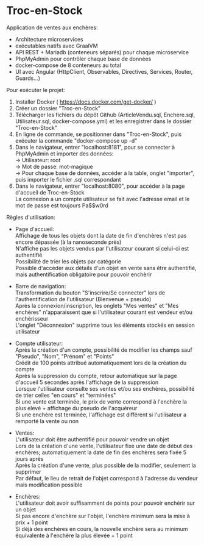 # Troc-en-Stock  
Application de ventes aux enchères:
- Architecture microservices
- exécutables natifs avec GraalVM
- API REST + Mariadb (conteneurs séparés) pour chaque microservice
- PhpMyAdmin pour contrôler chaque base de données
- docker-compose de 8 conteneurs au total
- UI avec Angular (HttpClient, Observables, Directives, Services, Router, Guards...)
  
Pour exécuter le projet:  
1. Installer Docker ( https://docs.docker.com/get-docker/ )  
2. Créer un dossier "Troc-en-Stock"  
3. Télécharger les fichiers du dépôt Github (ArticleVendu.sql, Enchere.sql, Utilisateur.sql, docker-compose.yml) et les enregistrer dans le dossier "Troc-en-Stock"  
4. En ligne de commande, se positionner dans "Troc-en-Stock", puis exécuter la commande "docker-compose up -d"  
5. Dans le navigateur, entrer "localhost:8181", pour se connecter à PhpMyAdmin et importer des données:  
-> Utilisateur: root  
-> Mot de passe: mot-magique  
-> Pour chaque base de données, accéder à la table, onglet "importer", puis importer le fichier .sql correspondant  
6. Dans le navigateur, entrer "localhost:8080", pour accéder à la page d'accueil de Troc-en-Stock  
La connexion a un compte utilisateur se fait avec l'adresse email et le mot de passe est toujours Pa$$w0rd  
  
Règles d'utilisation:  
  
- Page d'accueil:  
  Affichage de tous les objets dont la date de fin d'enchères n'est pas encore dépassée (à la nanoseconde près)  
  N'affiche pas les objets vendus par l'utilisateur courant si celui-ci est authentifié  
  Possibilité de trier les objets par catégorie  
  Possible d'accéder aux détails d'un objet en vente sans être authentifié, mais authentification obligatoire pour pouvoir enchèrir  
    
- Barre de navigation:  
  Transformation du bouton "S'inscrire/Se connecter" lors de l'authentification de l'utilisateur (Bienvenue + pseudo)  
  Après la connexion/inscription, les onglets "Mes ventes" et "Mes enchères" n'apparaissent que si l'utilisateur courant est vendeur et/ou enchèrisseur  
  L'onglet "Déconnexion" supprime tous les éléments stockés en session utilisateur  
    
- Compte utilisateur:  
  Après la création d'un compte, possibilité de modifier les champs sauf "Pseudo", "Nom", "Prénom" et "Points"  
  Crédit de 100 points attribué automatiquement lors de la création du compte  
  Après la suppression du compte, retour automatique sur la page d'accueil 5 secondes après l'affichage de la suppression  
  Lorsque l'utilisateur consulte ses ventes et/ou ses enchères, possibilité de trier celles "en cours" et "terminées"  
  Si une vente est terminée, le prix de vente correspond à l'enchère la plus elevé + affichage du pseudo de l'acquéreur  
  Si une enchère est terminée, l'affichage est différent si l'utilisateur a remporté la vente ou non  
   
- Ventes:  
  L'utilisateur doit être authentifié pour pouvoir vendre un objet  
  Lors de la création d'une vente, l'utilisateur fixe une date de début des enchères; automatiquement la date de fin des enchères sera fixée 5 jours après  
  Après la création d'une vente, plus possible de la modifier, seulement la supprimer  
  Par défaut, le lieu de retrait de l'objet correspond à l'adresse du vendeur mais modification possible  
   
- Enchères:  
  L'utilisateur doit avoir suffisamment de points pour pouvoir enchérir sur un objet  
  Si pas encore d'enchère sur l'objet, l'enchère minimum sera la mise à prix + 1 point  
  Si déjà des enchères en cours, la nouvelle enchère sera au minimum équivalente à l'enchère la plus élevée + 1 point  

